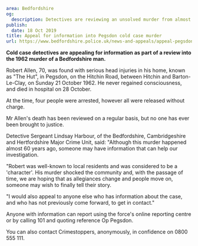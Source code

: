 ```yaml
area: Bedfordshire
og:
  description: Detectives are reviewing an unsolved murder from almost 60 years ago and are appealing for information.
publish:
  date: 18 Oct 2019
title: Appeal for information into Pegsdon cold case murder
url: https://www.bedfordshire.police.uk/news-and-appeals/appeal-pegsdon-1962murder-oct2019
```

**Cold case detectives are appealing for information as part of a review into the 1962 murder of a Bedfordshire man.**

Robert Allen, 70, was found with serious head injuries in his home, known as "The Hut", in Pegsdon, on the Hitchin Road, between Hitchin and Barton-Le-Clay, on Sunday 21 October 1962. He never regained consciousness, and died in hospital on 28 October.

At the time, four people were arrested, however all were released without charge.

Mr Allen's death has been reviewed on a regular basis, but no one has ever been brought to justice.

Detective Sergeant Lindsay Harbour, of the Bedfordshire, Cambridgeshire and Hertfordshire Major Crime Unit, said: "Although this murder happened almost 60 years ago, someone may have information that can help our investigation.

"Robert was well-known to local residents and was considered to be a 'character'. His murder shocked the community and, with the passage of time, we are hoping that as allegiances change and people move on, someone may wish to finally tell their story.

"I would also appeal to anyone else who has information about the case, and who has not previously come forward, to get in contact."

Anyone with information can report using the force's online reporting centre or by calling 101 and quoting reference Op Pegsdon.

You can also contact Crimestoppers, anonymously, in confidence on 0800 555 111.
